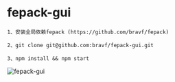 # fepack-gui

```
1、安装全局依赖fepack (https://github.com/bravf/fepack)

2、git clone git@github.com:bravf/fepack-gui.git

3、npm install && npm start
```

![fepack-gui](http://s1.mljr.com/cms/asset/2016-11/22/cd2e/d6a3/43b2f9d352841acf43894507.png)